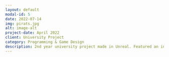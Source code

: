 ```yaml
---
layout: default
modal-id: 5
date: 2022-07-14
img: pirats.jpg
alt: image-alt
project-date: April 2022
client: University Project
category: Programming & Game Design
description: 2nd year university project made in Unreal. Featured an infinitely stacking upgrade system that let you slowly break your game as you fought off enemies and stole their loot while preparing to fight the Kraken. 
---
```

